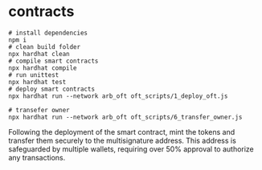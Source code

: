 # contracts

```shell
# install dependencies
npm i
# clean build folder
npx hardhat clean
# compile smart contracts
npx hardhat compile
# run unittest
npx hardhat test
# deploy smart contracts
npx hardhat run --network arb_oft oft_scripts/1_deploy_oft.js

# transefer owner 
npx hardhat run --network arb_oft oft_scripts/6_transfer_owner.js
```

Following the deployment of the smart contract, mint the tokens and transfer them securely to the multisignature address. This address is safeguarded by multiple wallets, requiring over 50% approval to authorize any transactions.


